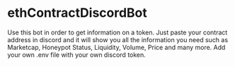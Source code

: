 # ethContractDiscordBot
Use this bot in order to get information on a token. Just paste your contract address in discord and it will show you all the information you need such as Marketcap, Honeypot Status, Liquidity, Volume, Price and many more. Add your own .env file with your own discord token.
